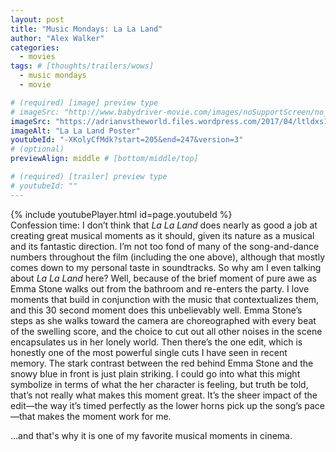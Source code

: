 ```yaml
---
layout: post
title: "Music Mondays: La La Land"
author: "Alex Walker"
categories:
  - movies
tags: # [thoughts/trailers/wows]
  - music mondays
  - movie

# (required) [image] preview type
# imageSrc: "http://www.babydriver-movie.com/images/noSupportScreen/no_support_bg.jpg"
imageSrc: "https://adrianvstheworld.files.wordpress.com/2017/04/ltldxs1.png?w=820&h=312&crop=1"
imageAlt: "La La Land Poster"
youtubeId: "-XKolyCfMdk?start=205&end=247&version=3"
# (optional)
previewAlign: middle # [bottom/middle/top]

# (required) [trailer] preview type
# youtubeId: ""
---
```

{% include youtubePlayer.html id=page.youtubeId %}
<br>
Confession time: I don’t think that _La La Land_ does nearly as good a job at creating great musical moments as it should, given its nature as a musical and its fantastic direction. I’m not too fond of many of the song-and-dance numbers throughout the film (including the one above), although that mostly comes down to my personal taste in soundtracks. So why am I even talking about _La La Land_ here? Well, because of the brief moment of pure awe as Emma Stone walks out from the bathroom and re-enters the party. I love moments that build in conjunction with the music that contextualizes them, and this 30 second moment does this unbelievably well. Emma Stone’s steps as she walks toward the camera are choreographed with every beat of the swelling score, and the choice to cut out all other noises in the scene encapsulates us in her lonely world. Then there’s the one edit, which is honestly one of the most powerful single cuts I have seen in recent memory. The stark contrast between the red behind Emma Stone and the snowy blue in front is just plain striking. I could go into what this might symbolize in terms of what the her character is feeling, but truth be told, that’s not really what makes this moment great. It’s the sheer impact of the edit—the way it’s timed perfectly as the lower horns pick up the song’s pace—that makes the moment work for me.

...and that's why it is one of my favorite musical moments in cinema.
